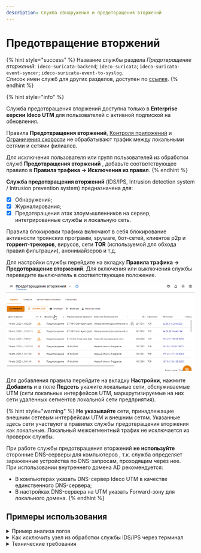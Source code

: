 ```yaml
---
description: Служба обнаружения и предотвращения вторжений
---
```


# Предотвращение вторжений

{% hint style="success" %}
Название службы раздела *Предотвращение вторжений*: `ideco-suricata-backend`; `ideco-suricata`; `ideco-suricata-event-syncer`; `ideco-suricata-event-to-syslog`. \
Список имен служб для других разделов, доступен по [ссылке](../../server-management/terminal.md).
{% endhint %}

{% hint style="info" %}

Служба предотвращения вторжений доступна только в **Enterprise версии Ideco UTM** для пользователей с активной подпиской на обновления.

Правила **Предотвращения вторжений**, [Контроля приложений](application-control.md) и [Ограничения скорости](shaper.md) не обрабатывают трафик между локальными сетями и сетями филиалов.

Для исключения пользователя или групп пользователей из обработки служб **Предотвращения вторжений** , добавьте соответствующее правило в **Правила трафика -> Исключения из правил**.
{% endhint %}

**Служба предотвращения вторжений** (IDS/IPS, Intrusion detection system / Intrusion prevention system) предназначена для: 
* [x] Обнаружения;
* [x] Журналирования;
* [x] Предотвращения атак злоумышленников на сервер, интегрированные службы и локальную сеть. 

Правила блокировки трафика включают в себя блокирование активности троянских программ, spyware, бот-сетей, клиентов p2p и **торрент-трекеров**, вирусов, сети **TOR** (используемой для обхода правил фильтрации), анонимайзеров и т.д.

Для настройки службы перейдите на вкладку **Правила трафика -> Предотвращение вторжений**. Для включения или выключения службы переведите выключатель в соответствующее положение.

![](../../../.gitbook/assets/ips1.gif)

Для добавления правила перейдите на вкладку **Настройки**, нажмите **Добавить** и в поле **Подсеть** укажите локальные сети, обслуживаемые UTM (сети локальных интерфейсов UTM, маршрутизируемые на них сети удаленных сегментов локальной сети предприятия).

{% hint style="warning" %}
**Не указывайте** сети, принадлежащие внешним сетевым интерфейсам UTM и внешним сетям. Указанные здесь сети участвуют в правилах службы предотвращения вторжения как локальные. Локальный межсегментный трафик не исключается из проверок службы.

При работе службы предотвращения вторжений **не используйте** сторонние DNS-серверы для компьютеров , т.к. служба определяет зараженные устройства по DNS-запросам, проходящим через нее. \
При использовании внутреннего домена AD рекомендуется:
* В компьютерах указать DNS-сервер Ideco UTM в качестве единственного DNS-сервера;
* В настройках DNS-сервера на UTM указать Forward-зону для локального домена.
{% endhint %}

## Примеры использования

<details>

<summary>Пример анализа логов</summary>

Предупреждение службы предотвращения вторжений:

![](../../../.gitbook/assets/ips2.png)

На вкладке **Правила** можно открыть найденную группу по **Событию безопасности**, нажать на ![](../../../.gitbook/assets/icon-eye.png) и в ней найти сработавшее правило по его ID:

`alert http $EXTERNAL_NET any -> any any (msg:"ET SCAN Zmap User-Agent (Inbound)"; flow:established,to_server; http.user_agent; content:"Mozilla/5.0 zgrab/0.x"; depth:21; endswith; classtype:network-scan; sid:2029054; rev:2; metadata:created_at 2019_11_26, former_category SCAN, updated_at 2020_10_23;)`

Можно проанализировать IP-адрес, с которым была попытка подозрительного соединения, через [whois](https://www.nic.ru/whois/).

</details>

<details>

<summary>Как исключить узел из обработки службы IDS/IPS через терминал</summary>

Можно исключить узел из обработки в веб-интерфейсе в разделе \
 **Правила трафика -> Исключения из правил**.

**Задача:** Необходимо исключить из обработки узел `192.168.154.7`.

**Решение:**

1. В файл `/var/opt/ideco/suricata-backend/custom.rules` добавьте следующую строку: `pass ip 192.168.154.7 any <> any any (sid:1;)`. Перейдите в раздел **Терминал** и введите команду `nano /var/opt/ideco/suricata-backend/custom.rules`.
2. Затем в разделе **Терминал** выполните команду `systemctl restart ideco-suricata-backend.service`.

{% hint style="warning" %}
При создании нескольких ручных правил **обязательно** изменяйте ID-правила (sid:2;), иначе служба предотвращения вторжений прекратит работу из-за наличия нескольких правил с одним sid.
{% endhint %}

</details>

<details>

<summary>Технические требования</summary>

Для работы службы предотвращения вторжений требуются значительные вычислительные ресурсы. Предпочтительным являются многоядерные (4 и более ядер) процессоры. Минимальное количество оперативной памяти для использования службы: 8 Гб.

После включения службы проконтролируйте, что мощности вашего процессора достаточно для проверки трафика, следующего через шлюз. \
В разделе **Мониторинг -> Графики загруженности** выберите параметр средняя загрузка (за 1, 5 и 15 минут).

Подробнее о [Load Average](https://habr.com/ru/company/vk/blog/335326/).

</details>